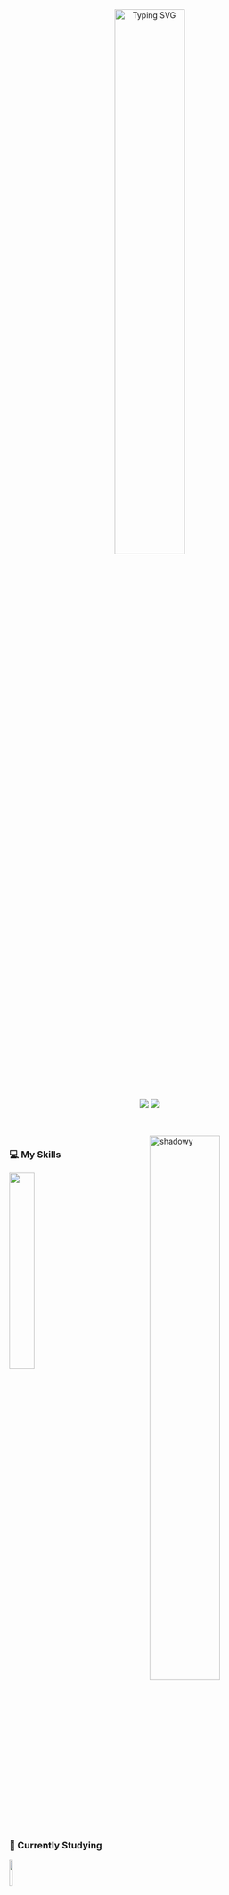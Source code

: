 <div align="center">
  <a href="https://git.io/typing-svg"><img src="https://readme-typing-svg.herokuapp.com?font=Fira+Code&weight=500&duration=5500&pause=1000&color=F7F7F7&center=true&vCenter=true&width=435&separator=%3C&lines=meet+roger+;)%3Cwelcome+to+my+github+page." alt="Typing SVG"         width="50%" />
  </a>
  <br>
  <a href="mailto:rogercpobelo@gmail.com" alt="Gmail" target="_blank">
  <img src="https://img.shields.io/badge/Gmail-333333?style=for-the-badge&logo=gmail&logoColor=red"/></a>

  <a href="https://www.linkedin.com/in/roger-batista-silva-724293275/" alt="Linkedin" target="_blank">
  <img src="https://img.shields.io/badge/LinkedIn-0077B5?style=for-the-badge&logo=linkedin&logoColor=white" /></a>
</div>
<h2></h2>
  <br>
<img align="right" src="[[https://github.com/user-attachments/assets/394b315c-eac8-413b-af00-1f0f26809439](https://media1.giphy.com/media/v1.Y2lkPTc5MGI3NjExM2E0bDFybW1ibWN3d2VkbzlkamdkazA5cmxjMXNodThlNWdoemxreCZlcD12MV9pbnRlcm5hbF9naWZfYnlfaWQmY3Q9cw/RfZ2IzsNNpGkYZzW9m/giphy.gif)]" alt="shadowy" width="50%">

<div align="left">
  <p>
  <h3><strong> 💻 My Skills </strong> </h3>
  <img src="https://skillicons.dev/icons?i=python,java,c,html,css,mysql" width="30%">
  </p>  
  <p>  
  <h3><strong> 📖 Currently Studying </strong></h3>
  <img src="https://skillicons.dev/icons?i=react,aws" width="11%">   
  </p> 
 </div> 
 
 <div align="center">
  <br><h2></h2><br>
  <img src="https://github-profile-trophy.vercel.app/?username=posxtura&theme=radical&no-frame=true&no-bg=true&row=1&column=7" width="100%" alt="Trophy" align="middle" />
 </div>
 
<br><h2></h2><br>

<div align="center"> 
<img src= "https://github-readme-stats.vercel.app/api?username=posxtura&theme=radical" width="46%" alt="stats graph" />

<img src= "https://github-readme-streak-stats-eight.vercel.app/?user=posxtura&theme=radical&border_radius=4.7&show_icons=true&count_private=true" width="51%" alt="stats graph" />

</div>
<br>
